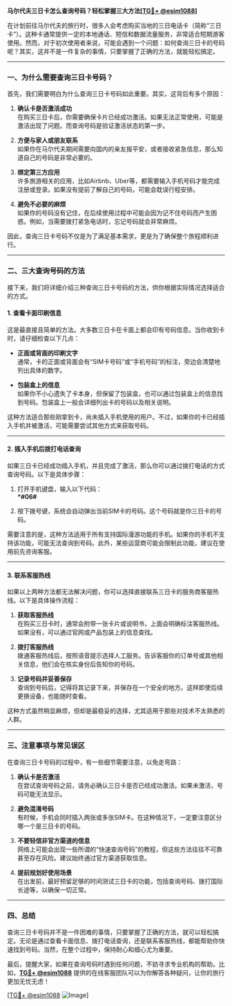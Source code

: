 **马尔代夫三日卡怎么查询号码？轻松掌握三大方法[[TG💪+ @esim1088](https://t.me/s/esim1088)]**

在计划前往马尔代夫的旅行时，很多人会考虑购买当地的三日电话卡（简称“三日卡”）。这种卡通常提供一定的本地通话、短信和数据流量服务，非常适合短期游客使用。然而，对于初次使用者来说，可能会遇到一个问题：如何查询三日卡的号码呢？其实，这并不是一件复杂的事情，只要掌握了正确的方法，就能轻松搞定。

---

### **一、为什么需要查询三日卡号码？**

首先，我们需要明白为什么查询三日卡号码如此重要。其实，这背后有多个原因：

1. **确认卡是否激活成功**  
   在购买三日卡后，你需要确保卡片已经成功激活。如果无法正常使用，可能是激活出现了问题。而查询号码是验证激活状态的第一步。

2. **方便与家人或朋友联系**  
   如果你在马尔代夫期间需要向国内的亲友报平安，或者接收紧急信息，那么知道自己的号码是非常必要的。

3. **绑定第三方应用**  
   许多旅游相关的应用，比如Airbnb、Uber等，都需要输入手机号码才能完成注册或登录。如果没有提前了解自己的号码，可能会耽误行程安排。

4. **避免不必要的麻烦**  
   如果你的号码没有记住，在后续使用过程中可能会因为记不住号码而产生困惑。例如，当需要拨打紧急电话时，忘记号码就会非常麻烦。

因此，查询三日卡号码不仅是为了满足基本需求，更是为了确保整个旅程顺利进行。

---

### **二、三大查询号码的方法**

接下来，我们将详细介绍三种查询三日卡号码的方法，供你根据实际情况选择适合的方式。

#### **1. 查看卡面印刷信息**

这是最直接且简单的方法。大多数三日卡在卡面上都会印有号码信息。当你收到卡时，请仔细检查以下几点：

- **正面或背面的印刷文字**  
  通常，卡的正面或背面会有“SIM卡号码”或“手机号码”的标注，旁边会清楚地列出具体的数字。

- **包装盒上的信息**  
  如果你不小心遗失了卡本身，但保留了包装盒，也可以通过包装盒上的信息找到号码。包装盒上一般会详细列出卡的号码以及相关说明。

这种方法适合那些刚拿到卡，尚未插入手机使用的用户。不过，如果你的卡已经插入手机并被激活，可能需要尝试其他方式来获取号码。

---

#### **2. 插入手机后拨打电话查询**

如果三日卡已经成功插入手机，并且完成了激活，那么你可以通过拨打电话的方式查询号码。以下是具体步骤：

1. 打开手机键盘，输入以下代码：  
   **\*#06#**
   
2. 按下拨号键，系统会自动弹出当前SIM卡的号码。这个号码就是你三日卡的号码。

需要注意的是，这种方法适用于所有支持国际漫游功能的手机。如果你的手机不支持该功能，可能无法查询到号码。此外，某些运营商可能会限制此功能，建议在使用前先咨询客服。

---

#### **3. 联系客服热线**

如果以上两种方法都无法解决问题，你可以选择直接联系三日卡的服务商客服热线。以下是具体操作流程：

1. **获取客服热线**  
   在购买三日卡时，通常会附带一张卡片或说明书，上面会明确标注客服热线。如果没有，可以通过官网或产品包装上的信息查找。

2. **拨打客服热线**  
   拨通客服热线后，按照语音提示选择人工服务。告诉客服你的订单号或其他相关信息，他们会在核实身份后告知你的号码。

3. **记录号码并妥善保存**  
   查询到号码后，记得将其记录下来，并保存在一个安全的地方。这样即使后续更换设备，也能随时查看。

这种方式虽然稍显麻烦，但却是最稳妥的选择，尤其适用于那些对技术不太熟悉的人群。

---

### **三、注意事项与常见误区**

在查询三日卡号码的过程中，有一些细节需要注意，以免走弯路：

1. **确认卡是否激活**  
   在尝试查询号码之前，请务必确认三日卡是否已经成功激活。如果未激活，号码可能无法显示。

2. **避免混淆号码**  
   有时候，手机会同时插入两张或多张SIM卡。在这种情况下，一定要注意区分哪一个是三日卡的号码。

3. **不要轻信非官方渠道的信息**  
   网络上可能会出现一些所谓的“快速查询号码”的教程，但这些方法往往不可靠甚至存在风险。建议始终通过官方渠道获取信息。

4. **提前规划好使用场景**  
   在出发前，最好预留足够的时间测试三日卡的功能，包括查询号码、拨打国际长途等，以确保一切正常。

---

### **四、总结**

查询三日卡号码并不是一件困难的事情，只要掌握了正确的方法，就可以轻松搞定。无论是通过查看卡面信息、拨打电话查询，还是联系客服热线，都能帮助你快速找到号码。当然，在整个过程中，保持耐心和细心尤为重要。

最后，提醒大家，如果在查询号码时遇到任何问题，不妨寻求专业机构的帮助。比如，**[TG💪+ @esim1088](https://t.me/s/esim1088)** 提供的在线客服团队可以为你解答各种疑问，让你的旅行更加无忧无虑！

[[TG💪+ @esim1088](https://t.me/s/esim1088) ![Image](https://i.postimg.cc/4NQfJmqS/Snipaste-2025-05-13-00-14-12.png)]